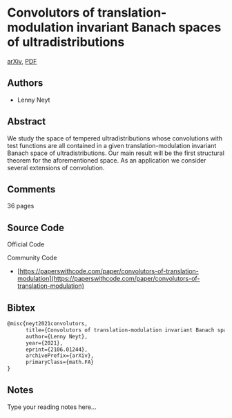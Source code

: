 
# Convolutors of translation-modulation invariant Banach spaces of ultradistributions

[arXiv](https://arxiv.org/abs/2106.01244), [PDF](https://arxiv.org/pdf/2106.01244.pdf)

## Authors

- Lenny Neyt

## Abstract

We study the space of tempered ultradistributions whose convolutions with test functions are all contained in a given translation-modulation invariant Banach space of ultradistributions. Our main result will be the first structural theorem for the aforementioned space. As an application we consider several extensions of convolution.

## Comments

36 pages

## Source Code

Official Code



Community Code

- [https://paperswithcode.com/paper/convolutors-of-translation-modulation](https://paperswithcode.com/paper/convolutors-of-translation-modulation)

## Bibtex

```tex
@misc{neyt2021convolutors,
      title={Convolutors of translation-modulation invariant Banach spaces of ultradistributions}, 
      author={Lenny Neyt},
      year={2021},
      eprint={2106.01244},
      archivePrefix={arXiv},
      primaryClass={math.FA}
}
```

## Notes

Type your reading notes here...

